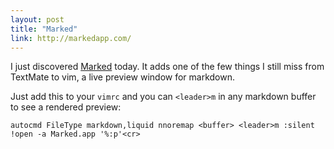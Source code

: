 ```yaml
---
layout: post
title: "Marked"
link: http://markedapp.com/
---
```


I just discovered [Marked](http://markedapp.com/) today. It adds one of the
few things I still miss from TextMate to vim, a live preview window for
markdown.

Just add this to your `vimrc` and you can `<leader>m` in any markdown buffer
to see a rendered preview:

    autocmd FileType markdown,liquid nnoremap <buffer> <leader>m :silent !open -a Marked.app '%:p'<cr>

